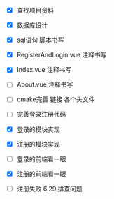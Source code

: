 
* [x] 查找项目资料 
* [x] 数据库设计
* [x] sql语句 脚本书写
* [x] RegisterAndLogin.vue 注释书写
* [x] Index.vue 注释书写
* [ ] About.vue 注释书写
* [ ] cmake完善 链接 各个头文件
* [ ] 完善登录注册代码
* [x] 登录的模块实现
* [x] 注册的模块实现
* [ ] 登录的前端看一眼
* [x] 注册的前端看一眼
* [ ] 注册失败 6.29 排查问题






